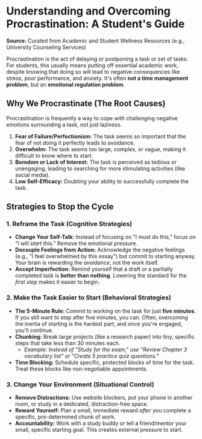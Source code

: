 # Understanding and Overcoming Procrastination: A Student's Guide

**Source:** Curated from Academic and Student Wellness Resources (e.g., University Counseling Services)

Procrastination is the act of delaying or postponing a task or set of tasks. For students, this usually means putting off essential academic work, despite knowing that doing so will lead to negative consequences like stress, poor performance, and anxiety. It's often **not a time management problem**, but an **emotional regulation problem**.

## Why We Procrastinate (The Root Causes)

Procrastination is frequently a way to cope with challenging negative emotions surrounding a task, not just laziness.

1.  **Fear of Failure/Perfectionism:** The task seems so important that the fear of not doing it perfectly leads to avoidance.
2.  **Overwhelm:** The task seems too large, complex, or vague, making it difficult to know where to start.
3.  **Boredom or Lack of Interest:** The task is perceived as tedious or unengaging, leading to searching for more stimulating activities (like social media).
4.  **Low Self-Efficacy:** Doubting your ability to successfully complete the task.

## Strategies to Stop the Cycle

### 1. Reframe the Task (Cognitive Strategies)

* **Change Your Self-Talk:** Instead of focusing on "I must do this," focus on "I will *start* this." Remove the emotional pressure.
* **Decouple Feelings from Action:** Acknowledge the negative feelings (e.g., "I feel overwhelmed by this essay") but commit to starting anyway. Your brain is rewarding the *avoidance*, not the work itself.
* **Accept Imperfection:** Remind yourself that a draft or a partially completed task is **better than nothing**. Lowering the standard for the *first step* makes it easier to begin.

### 2. Make the Task Easier to Start (Behavioral Strategies)

* **The 5-Minute Rule:** Commit to working on the task for just **five minutes**. If you still want to stop after five minutes, you can. Often, overcoming the inertia of starting is the hardest part, and once you're engaged, you'll continue.
* **Chunking:** Break large projects (like a research paper) into tiny, specific steps that take less than 30 minutes each.
    * *Example: Instead of "Study for the exam," use "Review Chapter 3 vocabulary list" or "Create 5 practice quiz questions."*
* **Time Blocking:** Schedule specific, protected blocks of time for the task. Treat these blocks like non-negotiable appointments.

### 3. Change Your Environment (Situational Control)

* **Remove Distractions:** Use website blockers, put your phone in another room, or study in a dedicated, distraction-free space.
* **Reward Yourself:** Plan a small, immediate reward *after* you complete a specific, pre-determined chunk of work.
* **Accountability:** Work with a study buddy or tell a friend/mentor your small, specific starting goal. This creates external pressure to start.

